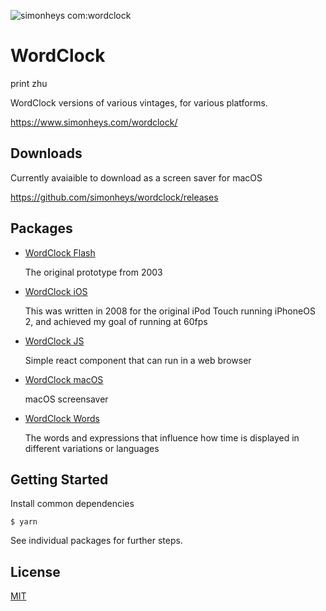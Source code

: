 ![simonheys com:wordclock](https://user-images.githubusercontent.com/175607/132990185-98a933f6-e0c4-4ab9-ac58-f91f5a6657ae.gif)

# WordClock
print zhu

WordClock versions of various vintages, for various platforms.

https://www.simonheys.com/wordclock/

## Downloads

Currently avaiaible to download as a screen saver for macOS

https://github.com/simonheys/wordclock/releases

## Packages

- [WordClock Flash](/packages/wordclock-flash)

  The original prototype from 2003

- [WordClock iOS](/packages/wordclock-ios)

  This was written in 2008 for the original iPod Touch running iPhoneOS 2, and achieved my goal of running at 60fps

- [WordClock JS](/packages/wordclock-js)

  Simple react component that can run in a web browser

- [WordClock macOS](/packages/wordclock-macos)

  macOS screensaver

- [WordClock Words](/packages/wordclock-words)

  The words and expressions that influence how time is displayed in different variations or languages

## Getting Started

Install common dependencies

```
$ yarn
```

See individual packages for further steps.

## License

[MIT](LICENSE)
